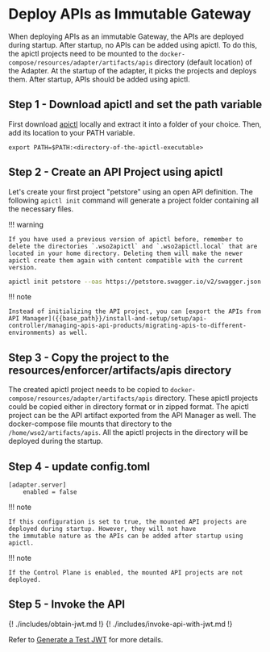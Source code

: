 # Deploy APIs as Immutable Gateway

When deploying APIs as an immutable Gateway, the APIs are deployed during startup. After startup, no APIs can be added using apictl. 
To do this, the apictl projects need to be mounted to the `docker-compose/resources/adapter/artifacts/apis` directory 
(default location) of the Adapter. 
At the startup of the adapter, it picks the projects and deploys them. After startup, APIs should be added using apictl.


## Step 1 - Download apictl and set the path variable 

First download [apictl](https://github.com/wso2/product-apim-tooling/releases) locally and extract it into a folder of your choice. Then, add its location to your PATH variable.

```
export PATH=$PATH:<directory-of-the-apictl-executable>
```

## Step 2 - Create an API Project using apictl

Let's create your first project "petstore" using an open API definition. The following `apictl init` command will generate a project folder containing all the necessary files.

!!! warning

    If you have used a previous version of apictl before, remember to delete the directories `.wso2apictl` and `.wso2apictl.local` that are located in your home directory. Deleting them will make the newer apictl create them again with content compatible with the current version.

``` bash
apictl init petstore --oas https://petstore.swagger.io/v2/swagger.json
```

!!! note

    Instead of initializing the API project, you can [export the APIs from API Manager]({{base_path}}/install-and-setup/setup/api-controller/managing-apis-api-products/migrating-apis-to-different-environments) as well.

## Step 3 - Copy the project to the resources/enforcer/artifacts/apis directory

The created apictl project needs to be copied to `docker-compose/resources/adapter/artifacts/apis` directory. These
apictl projects could be copied either in directory format or in zipped format. 
The apictl project can be the API artifact exported from the API Manager as well. 
The docker-compose file mounts that directory to the `/home/wso2/artifacts/apis`. 
All the apictl projects in the directory will be deployed during the startup. 


## Step 4 - update config.toml

```
[adapter.server]
    enabled = false
```

!!! note

    If this configuration is set to true, the mounted API projects are deployed during startup. However, they will not have
    the immutable nature as the APIs can be added after startup using apictl.

!!! note

    If the Control Plane is enabled, the mounted API projects are not deployed.    


##  Step 5 - Invoke the API
{! ./includes/obtain-jwt.md !}
{! ./includes/invoke-api-with-jwt.md !}

<!-- brought the following here because the path becomes relative when included in the includes folder -->
Refer to [Generate a Test JWT]({{base_path}}/deploy-and-publish/deploy-on-gateway/choreo-connect/security/generate-a-test-jwt) for more details.